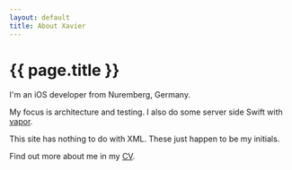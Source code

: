 ```yaml
---
layout: default
title: About Xavier
---
```

# {{ page.title }}

I'm an iOS developer from Nuremberg, Germany.

My focus is architecture and testing. I also do some server side Swift
with [vapor](https://vapor.codes).

This site has nothing to do with XML. These just happen to be my initials.

Find out more about me in my [CV](/cv).
